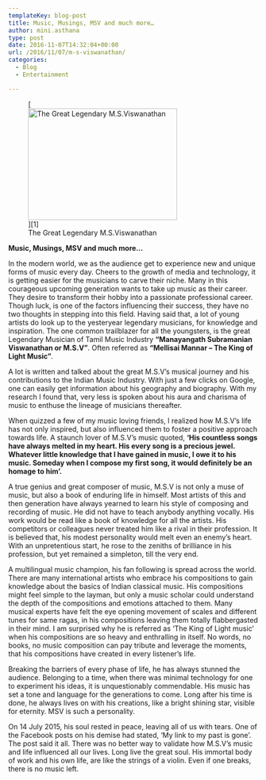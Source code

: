 ```yaml
---
templateKey: blog-post
title: Music, Musings, MSV and much more…
author: mini.asthana
type: post
date: 2016-11-07T14:32:04+00:00
url: /2016/11/07/m-s-viswanathan/
categories:
  - Blog
  - Entertainment

---
```

<figure id="attachment_608" aria-describedby="caption-attachment-608" style="width: 300px" class="wp-caption alignleft">[<img class="size-medium wp-image-608" src="https://i1.wp.com/ilaasthana.in/wp-content/uploads/2016/11/THJVN_MSV_2465748f-300x225.jpg?resize=300%2C225" alt="The Great Legendary M.S.Viswanathan" width="300" height="225" data-recalc-dims="1" />][1]<figcaption id="caption-attachment-608" class="wp-caption-text">The Great Legendary M.S.Viswanathan</figcaption></figure> 

<p style="text-align: left;">
  <strong>Music, Musings, MSV and much more…</strong>
</p>

<p style="text-align: left;">
  In the modern world, we as the audience get to experience new and unique forms of music every day. Cheers to the growth of media and technology, it is getting easier for the musicians to carve their niche. Many in this courageous upcoming generation wants to take up music as their career. They desire to transform their hobby into a passionate professional career. Though luck, is one of the factors influencing their success, they have no two thoughts in stepping into this field. Having said that, a lot of young artists do look up to the yesteryear legendary musicians, for knowledge and inspiration. The one common trailblazer for all the youngsters, is the great Legendary Musician of Tamil Music Industry <strong>“Manayangath Subramanian Viswanathan or M.S.V”</strong>. Often referred as <strong>“Mellisai Mannar – The King of Light Music”</strong><em>. </em>
</p>

<p style="text-align: left;">
  A lot is written and talked about the great M.S.V’s musical journey and his contributions to the Indian Music Industry. With just a few clicks on Google, one can easily get information about his geography and biography. With my research I found that, very less is spoken about his aura and charisma of music to enthuse the lineage of musicians thereafter.
</p>

<p style="text-align: left;">
  When quizzed a few of my music loving friends, I realized how M.S.V’s life has not only inspired, but also influenced them to foster a positive approach towards life. A staunch lover of M.S.V’s music quoted, <strong>‘His countless songs have always melted in my heart. His every song is a precious jewel. Whatever little knowledge that I have gained in music, I owe it to his music. Someday when I compose my first song, it would definitely be an homage to him’.</strong>
</p>

<p style="text-align: left;">
  A true genius and great composer of music, M.S.V is not only a muse of music, but also a book of enduring life in himself. Most artists of this and then generation have always yearned to learn his style of composing and recording of music. He did not have to teach anybody anything vocally. His work would be read like a book of knowledge for all the artists. His competitors or colleagues never treated him like a rival in their profession. It is believed that, his modest personality would melt even an enemy’s heart. With an unpretentious start, he rose to the zeniths of brilliance in his profession, but yet remained a simpleton, till the very end.
</p>

<p style="text-align: left;">
  A multilingual music champion, his fan following is spread across the world. There are many international artists who embrace his compositions to gain knowledge about the basics of Indian classical music. His compositions might feel simple to the layman, but only a music scholar could understand the depth of the compositions and emotions attached to them. Many musical experts have felt the eye opening movement of scales and different tunes for same ragas, in his compositions leaving them totally flabbergasted in their mind. I am surprised why he is referred as ‘The King of Light music’ when his compositions are so heavy and enthralling in itself. No words, no books, no music composition can pay tribute and leverage the moments, that his compositions have created in every listener’s life.
</p>

<p style="text-align: left;">
  Breaking the barriers of every phase of life, he has always stunned the audience. Belonging to a time, when there was minimal technology for one to experiment his ideas, it is unquestionably commendable. His music has set a tone and language for the generations to come. Long after his time is done, he always lives on with his creations, like a bright shining star, visible for eternity. MSV is such a personality.
</p>

<p style="text-align: left;">
  On 14 July 2015, his soul rested in peace, leaving all of us with tears. One of the Facebook posts on his demise had stated, ‘My link to my past is gone’. The post said it all. There was no better way to validate how M.S.V’s music and life influenced all our lives. Long live the great soul. His immortal body of work and his own life, are like the strings of a violin. Even if one breaks, there is no music left.
</p>

 [1]: https://i0.wp.com/ilaasthana.in/wp-content/uploads/2016/11/THJVN_MSV_2465748f.jpg